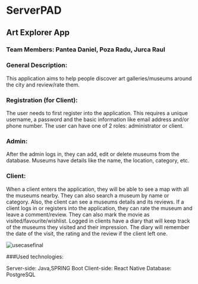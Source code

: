 # ServerPAD

## Art Explorer App

### Team Members: Pantea Daniel, Poza Radu, Jurca Raul

### General Description:
This application aims to help people discover art galleries/museums around the city and review/rate them.
### Registration (for Client):
The user needs to first register into the application. This requires a unique username, a password and the basic information like email address and/or phone number. 
The user can have one of 2 roles: administrator or client.
### Admin:
After the admin logs in, they can add, edit or delete museums from the database. Museums have details like the name, the location, category, etc.
### Client:
When a client enters the application, they will be able to see a map with all the museums nearby. They can also search a museum by name or category. Also, the client can see a museums details and its reviews.
If a client logs in or registers into the application, they can rate the museum and leave a comment/review. They can also mark the movie as visited/favourite/wishlist.
Logged in clients have a diary that will keep track of the museums they visited and their impression. The diary will remember the date of the visit, the rating and the review if the client left one.


![usecasefinal](https://user-images.githubusercontent.com/80643463/162056012-9c1ffdd1-97f4-4267-8279-f6fc9b6f7b38.jpg)

###Used technologies:

Server-side: Java,SPRING Boot
Client-side: React Native
Database: PostgreSQL
